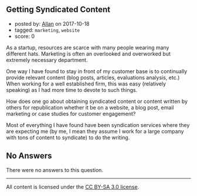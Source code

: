 ## Getting Syndicated Content

- posted by: [Allan](https://stackexchange.com/users/5863562/allan) on 2017-10-18
- tagged: `marketing`, `website`
- score: 0

As a startup, resources are scarce with many people wearing many different hats.  Marketing is often an overlooked and overworked but extremely necessary department.

One way I have found to stay in front of my customer base is to continually provide relevant content (blog posts, articles, evaluations analysis, etc.)  When working for a well established firm, this was easy (relatively speaking) as I had more time to devote to such things.

How does one go about obtaining syndicated content or content written by others for republication whether it be on a website, a blog post, email marketing or case studies for customer engagement?

Most of everything I have found have been syndication services where they are expecting me (by me, I mean they assume I work for a large company with tons of content to syndicate) to do the writing.  
 

## No Answers

There were no answers to this question.


---

All content is licensed under the [CC BY-SA 3.0 license](https://creativecommons.org/licenses/by-sa/3.0/).
